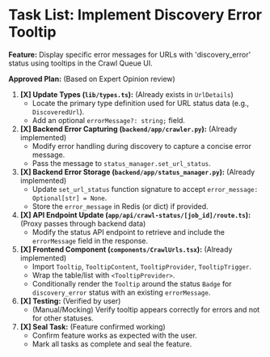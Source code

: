 # Task List: Implement Discovery Error Tooltip

**Feature:** Display specific error messages for URLs with 'discovery_error' status using tooltips in the Crawl Queue UI.

**Approved Plan:** (Based on Expert Opinion review)

1.  **[X] Update Types (`lib/types.ts`):** (Already exists in `UrlDetails`)
    *   Locate the primary type definition used for URL status data (e.g., `DiscoveredUrl`).
    *   Add an optional `errorMessage?: string;` field.
2.  **[X] Backend Error Capturing (`backend/app/crawler.py`):** (Already implemented)
    *   Modify error handling during discovery to capture a concise error message.
    *   Pass the message to `status_manager.set_url_status`.
3.  **[X] Backend Error Storage (`backend/app/status_manager.py`):** (Already implemented)
    *   Update `set_url_status` function signature to accept `error_message: Optional[str] = None`.
    *   Store the `error_message` in Redis (or dict) if provided.
4.  **[X] API Endpoint Update (`app/api/crawl-status/[job_id]/route.ts`):** (Proxy passes through backend data)
    *   Modify the status API endpoint to retrieve and include the `errorMessage` field in the response.
5.  **[X] Frontend Component (`components/CrawlUrls.tsx`):** (Already implemented)
    *   Import `Tooltip`, `TooltipContent`, `TooltipProvider`, `TooltipTrigger`.
    *   Wrap the table/list with `<TooltipProvider>`.
    *   Conditionally render the `Tooltip` around the status `Badge` for `discovery_error` status with an existing `errorMessage`.
6.  **[X] Testing:** (Verified by user)
    *   (Manual/Mocking) Verify tooltip appears correctly for errors and not for other statuses.
7.  **[X] Seal Task:** (Feature confirmed working)
    *   Confirm feature works as expected with the user.
    *   Mark all tasks as complete and seal the feature.